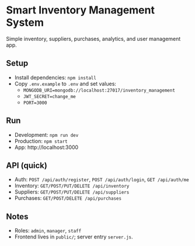 # Smart Inventory Management System

Simple inventory, suppliers, purchases, analytics, and user management app.

## Setup
- Install dependencies: `npm install`
- Copy `.env.example` to `.env` and set values:
  - `MONGODB_URI=mongodb://localhost:27017/inventory_management`
  - `JWT_SECRET=change_me`
  - `PORT=3000`

## Run
- Development: `npm run dev`
- Production: `npm start`
- App: http://localhost:3000

## API (quick)
- Auth: `POST /api/auth/register`, `POST /api/auth/login`, `GET /api/auth/me`
- Inventory: `GET/POST/PUT/DELETE /api/inventory`
- Suppliers: `GET/POST/PUT/DELETE /api/suppliers`
- Purchases: `GET/POST/DELETE /api/purchases`

## Notes
- Roles: `admin`, `manager`, `staff`
- Frontend lives in `public/`; server entry `server.js`.
